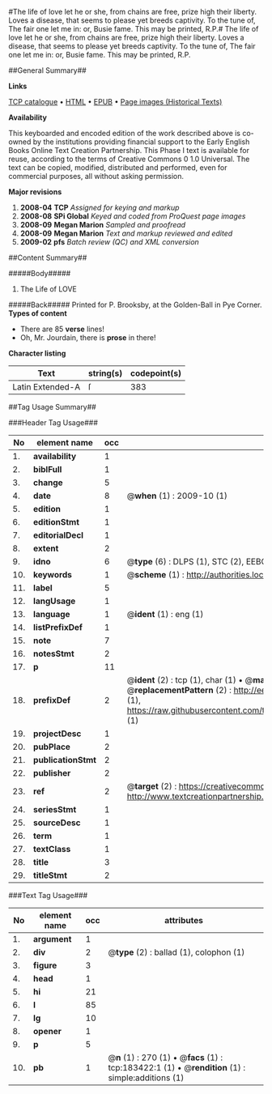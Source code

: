 #The life of love let he or she, from chains are free, prize high their liberty. Loves a disease, that seems to please yet breeds captivity. To the tune of, The fair one let me in: or, Busie fame. This may be printed, R.P.#
The life of love let he or she, from chains are free, prize high their liberty. Loves a disease, that seems to please yet breeds captivity. To the tune of, The fair one let me in: or, Busie fame. This may be printed, R.P.

##General Summary##

**Links**

[TCP catalogue](http://www.ota.ox.ac.uk/tcp/)  • 
[HTML](http://tei.it.ox.ac.uk/tcp/Texts-HTML/free/B04/B04032.html)  • 
[EPUB](http://tei.it.ox.ac.uk/tcp/Texts-EPUB/free/B04/B04032.epub) • 
[Page images (Historical Texts)](https://data.historicaltexts.jisc.ac.uk/view?pubId=eebo-99887759e&pageId=eebo-99887759e-183422-1)

**Availability**

This keyboarded and encoded edition of the
	       work described above is co-owned by the institutions
	       providing financial support to the Early English Books
	       Online Text Creation Partnership. This Phase I text is
	       available for reuse, according to the terms of Creative
	       Commons 0 1.0 Universal. The text can be copied,
	       modified, distributed and performed, even for
	       commercial purposes, all without asking permission.

**Major revisions**

1. __2008-04__ __TCP__ *Assigned for keying and markup*
1. __2008-08__ __SPi Global__ *Keyed and coded from ProQuest page images*
1. __2008-09__ __Megan Marion__ *Sampled and proofread*
1. __2008-09__ __Megan Marion__ *Text and markup reviewed and edited*
1. __2009-02__ __pfs__ *Batch review (QC) and XML conversion*

##Content Summary##

#####Body#####

1. The Life of LOVE

#####Back#####
Printed for P. Brooksby, at the Golden-Ball in Pye Corner.
**Types of content**

  * There are 85 **verse** lines!
  * Oh, Mr. Jourdain, there is **prose** in there!

**Character listing**


|Text|string(s)|codepoint(s)|
|---|---|---|
|Latin Extended-A|ſ|383|

##Tag Usage Summary##

###Header Tag Usage###

|No|element name|occ|attributes|
|---|---|---|---|
|1.|__availability__|1||
|2.|__biblFull__|1||
|3.|__change__|5||
|4.|__date__|8| @__when__ (1) : 2009-10 (1)|
|5.|__edition__|1||
|6.|__editionStmt__|1||
|7.|__editorialDecl__|1||
|8.|__extent__|2||
|9.|__idno__|6| @__type__ (6) : DLPS (1), STC (2), EEBO-CITATION (1), PROQUEST (1), VID (1)|
|10.|__keywords__|1| @__scheme__ (1) : http://authorities.loc.gov/ (1)|
|11.|__label__|5||
|12.|__langUsage__|1||
|13.|__language__|1| @__ident__ (1) : eng (1)|
|14.|__listPrefixDef__|1||
|15.|__note__|7||
|16.|__notesStmt__|2||
|17.|__p__|11||
|18.|__prefixDef__|2| @__ident__ (2) : tcp (1), char (1)  •  @__matchPattern__ (2) : ([0-9\-]+):([0-9IVX]+) (1), (.+) (1)  •  @__replacementPattern__ (2) : http://eebo.chadwyck.com/downloadtiff?vid=$1&page=$2 (1), https://raw.githubusercontent.com/textcreationpartnership/Texts/master/tcpchars.xml#$1 (1)|
|19.|__projectDesc__|1||
|20.|__pubPlace__|2||
|21.|__publicationStmt__|2||
|22.|__publisher__|2||
|23.|__ref__|2| @__target__ (2) : https://creativecommons.org/publicdomain/zero/1.0/ (1), http://www.textcreationpartnership.org/docs/. (1)|
|24.|__seriesStmt__|1||
|25.|__sourceDesc__|1||
|26.|__term__|1||
|27.|__textClass__|1||
|28.|__title__|3||
|29.|__titleStmt__|2||


###Text Tag Usage###

|No|element name|occ|attributes|
|---|---|---|---|
|1.|__argument__|1||
|2.|__div__|2| @__type__ (2) : ballad (1), colophon (1)|
|3.|__figure__|3||
|4.|__head__|1||
|5.|__hi__|21||
|6.|__l__|85||
|7.|__lg__|10||
|8.|__opener__|1||
|9.|__p__|5||
|10.|__pb__|1| @__n__ (1) : 270 (1)  •  @__facs__ (1) : tcp:183422:1 (1)  •  @__rendition__ (1) : simple:additions (1)|
